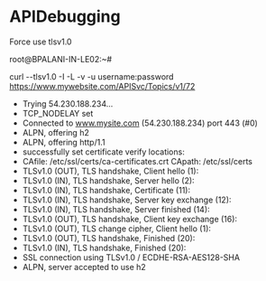 # APIDebugging

Force use tlsv1.0 

root@BPALANI-IN-LE02:~# 

curl --tlsv1.0 -I -L -v -u username:password https://www.mywebsite.com/APISvc/Topics/v1/72
*   Trying 54.230.188.234...
* TCP_NODELAY set
* Connected to www.mysite.com (54.230.188.234) port 443 (#0)
* ALPN, offering h2
* ALPN, offering http/1.1
* successfully set certificate verify locations:
*   CAfile: /etc/ssl/certs/ca-certificates.crt
  CApath: /etc/ssl/certs
* TLSv1.0 (OUT), TLS handshake, Client hello (1):
* TLSv1.0 (IN), TLS handshake, Server hello (2):
* TLSv1.0 (IN), TLS handshake, Certificate (11):
* TLSv1.0 (IN), TLS handshake, Server key exchange (12):
* TLSv1.0 (IN), TLS handshake, Server finished (14):
* TLSv1.0 (OUT), TLS handshake, Client key exchange (16):
* TLSv1.0 (OUT), TLS change cipher, Client hello (1):
* TLSv1.0 (OUT), TLS handshake, Finished (20):
* TLSv1.0 (IN), TLS handshake, Finished (20):
* SSL connection using TLSv1.0 / ECDHE-RSA-AES128-SHA
* ALPN, server accepted to use h2

